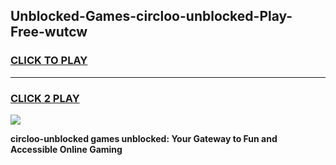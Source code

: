 
## Unblocked-Games-circloo-unblocked-Play-Free-wutcw
<h3>
<a href="https://premium76.site?title=circloo-unblocked&ref=18A1">CLICK TO PLAY</a></h3>
<hr>

<h3>
<a href="https://premium76.site?title=circloo-unblocked&ref=18A1">CLICK 2 PLAY</a>
  
</h3>

<a href="https://premium76.site?title=circloo-unblocked&ref=18A1"><img src="https://clearcache.store/games.png"></a>


**circloo-unblocked games unblocked: Your Gateway to Fun and Accessible Online Gaming**
